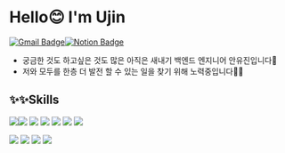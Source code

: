 # Hello😊 I'm Ujin 

[![Gmail Badge](https://img.shields.io/badge/Gmail-D14836?style=flat&logo=Gmail&logoColor=white)](mailto:sonamu5264@gmail.com)[![Notion Badge](https://img.shields.io/badge/Notion-000000?style=flat&logo=Notion&logoColor=white)](www.notion.so/ujinsworkspace)

- 궁금한 것도 하고싶은 것도 많은 아직은 새내기 백엔드 엔지니어 안유진입니다🐣
- 저와 모두를 한층 더 발전 할 수 있는 일을 찾기 위해 노력중입니다🐱‍🏍

## ✨✨Skills
  <img src="https://img.shields.io/badge/java-007396?style=for-the-badge&logo=java&logoColor=white"><img src="https://img.shields.io/badge/Spring-6DB33F?style=for-the-badge&logo=spring&logoColor=white">   <img src="https://img.shields.io/badge/Android-3DDC84?style=for-the-badge&logo=Android&logoColor=white">
  <img src="https://img.shields.io/badge/Python-3776AB?style=for-the-badge&logo=Python&logoColor=white">   <img src="https://img.shields.io/badge/Django-092E20?style=for-the-badge&logo=django&logoColor=white">   <img src="https://img.shields.io/badge/Jupyter-F37626?style=for-the-badge&logo=Jupyter&logoColor=white">   <img src="https://img.shields.io/badge/ScikitLearn-F7931E?style=for-the-badge&logo=scikitlearn&logoColor=white">   

  <img src="https://img.shields.io/badge/mysql-4479A1?style=for-the-badge&logo=mysql&logoColor=white">   <img src="https://img.shields.io/badge/mariaDB-003545?style=for-the-badge&logo=mariaDB&logoColor=white">   <img src="https://img.shields.io/badge/firebase-FFCA28?style=for-the-badge&logo=firebase&logoColor=white">   <img src="https://img.shields.io/badge/PostgreSQL-4169E1?style=for-the-badge&logo=PostgreSQL&logoColor=white">
